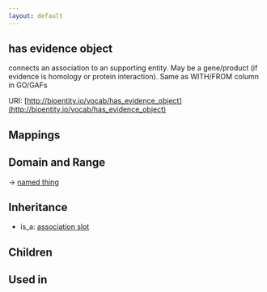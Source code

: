 ```yaml
---
layout: default
---
```


## has evidence object


connects an association to an supporting entity. May be a gene/product (if evidence is homology or protein interaction). Same as WITH/FROM column in GO/GAFs

URI: [http://bioentity.io/vocab/has_evidence_object](http://bioentity.io/vocab/has_evidence_object)
## Mappings


## Domain and Range

 -> [named thing](NamedThing.html)

## Inheritance

 *  is_a: [association slot](association_slot.html)

## Children


## Used in

